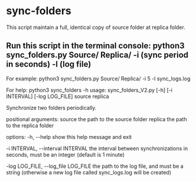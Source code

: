 # sync-folders
This script maintain a full, identical copy of source folder at replica folder.

## Run this script in the terminal console: python3 sync_folders.py Source/ Replica/ -i (sync period in seconds) -l (log file)
For example: python3 sync_folders.py Source/ Replica/ -i 5 -l sync_logs.log

For help: python3 sync_folders -h
usage: sync_folders_V2.py [-h] [-i INTERVAL] [-log LOG_FILE] source replica

Synchronize two folders periodically.

positional arguments:
  source                the path to the source folder
  replica               the path to the replica folder

options:
  -h, --help            show this help message and exit
  
  -i INTERVAL, --interval INTERVAL
                        the interval between synchronizations in seconds, must be an integer (default is 1 minute)
                        
  -log LOG_FILE, --log_file LOG_FILE
                        the path to the log file, and must be a string (otherwise a new log file called sync_logs.log will be created)
